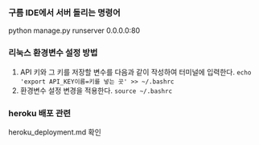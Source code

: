 ### 구름 IDE에서 서버 돌리는 명령어
python manage.py runserver 0.0.0.0:80

### 리눅스 환경변수 설정 방법
1. API 키와 그 키를 저장할 변수를 다음과 같이 작성하여 터미널에 입력한다.
`echo 'export API_KEY이름=키를 넣는 곳' >> ~/.bashrc`
2. 환경변수 설정 변경을 적용한다.
`source ~/.bashrc`

### heroku 배포 관련
heroku_deployment.md 확인